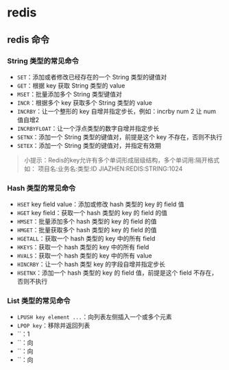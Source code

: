 # redis
## redis 命令
### String 类型的常见命令
- `SET`：添加或者修改已经存在的一个 String 类型的键值对
- `GET`：根据 key 获取 String 类型的 value
- `MSET`：批量添加多个 String 类型键值对
- `INCR`：根据多个 key 获取多个 String 类型的 value
- `INCRBY`：让一个整形的 key 自增并指定步长，例如：incrby num 2 让 num 值自增2
- `INCRBYFLOAT`：让一个浮点类型的数字自增并指定步长
- `SETNX`：添加一个 String 类型的键值对，前提是这个 key 不存在，否则不执行
- `SETEX`：添加一个 String 类型的键值对，并指定有效期

> 小提示：Redis的key允许有多个单词形成层级结构，多个单词用:隔开格式如：
      项目名:业务名:类型:ID  JIAZHEN:REDIS:STRING:1024

### Hash 类型的常见命令
- `HSET` key field value：添加或修改 hash 类型的 key 的 field 值
- `HGET` key field：获取一个 hash 类型的 key 的 field 的值
- `HMSET`：批量添加多个 hash 类型的 key 的 field 的值
- `HMGET`：批量获取多个 hash 类型的 key 的 field 的值
- `HGETALL`：获取一个 hash 类型的 key 中的所有 field 
- `HKEYS`：获取一个 hash 类型的 key 中的所有 field
- `HVALS`：获取一个 hash 类型的 key 中的所有 value
- `HINCRBY`：让一个 hash 类型 key 的字段自增并指定步长
- `HSETNX`：添加一个 hash 类型的 key 的 field 值，前提是这个 field 不存在，否则不执行
### List 类型的常见命令
- `LPUSH key element ...`：向列表左侧插入一个或多个元素
- `LPOP key`：移除并返回列表
- ``：1
- ``：向
- ``：向
- ``：向

